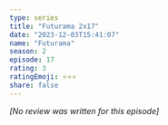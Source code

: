 ```yaml
---
type: series
title: "Futurama 2x17"
date: "2023-12-03T15:41:07"
name: "Futurama"
season: 2
episode: 17
rating: 3
ratingEmoji: ⭐️⭐️⭐️
share: false
---
```


*[No review was written for this episode]*
